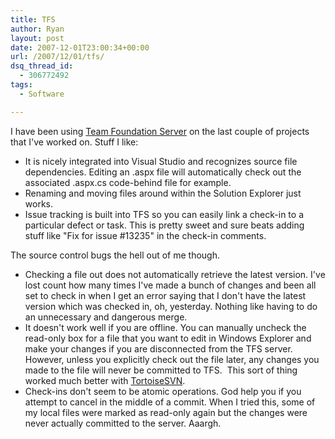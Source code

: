 ```yaml
---
title: TFS
author: Ryan
layout: post
date: 2007-12-01T23:00:34+00:00
url: /2007/12/01/tfs/
dsq_thread_id:
  - 306772492
tags:
  - Software

---
```

I have been using [Team Foundation Server][1] on the last couple of projects
that I've worked on. Stuff I like:

  * It is nicely integrated into Visual Studio and recognizes source file
    dependencies. Editing an .aspx file will automatically check out the
    associated .aspx.cs code-behind file for example.
  * Renaming and moving files around within the Solution Explorer just works.
  * Issue tracking is built into TFS so you can easily link a check-in to a
    particular defect or task. This is pretty sweet and sure beats adding stuff
    like "Fix for issue #13235" in the check-in comments.

The source control bugs the hell out of me though.

  * Checking a file out does not automatically retrieve the latest version.
    I've lost count how many times I've made a bunch of changes and been all
    set to check in when I get an error saying that I don't have the latest
    version which was checked in, oh, yesterday. Nothing like having to do an
    unnecessary and dangerous merge.
  * It doesn't work well if you are offline. You can manually uncheck the
    read-only box for a file that you want to edit in Windows Explorer and make
    your changes if you are disconnected from the TFS server. However, unless
    you explicitly check out the file later, any changes you made to the file
    will never be committed to TFS.  This sort of thing worked much better with
    [TortoiseSVN][2].
  * Check-ins don't seem to be atomic operations. God help you if you attempt
    to cancel in the middle of a commit. When I tried this, some of my local
    files were marked as read-only again but the changes were never actually
    committed to the server. Aaargh.

 [1]: http://msdn2.microsoft.com/en-us/teamsystem/aa718825.aspx
 [2]: http://tortoisesvn.tigris.org/